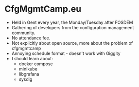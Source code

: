 # CfgMgmtCamp.eu

- Held in Gent every year, the Monday/Tuesday after FOSDEM
- Gathering of developers from the configuration management community.
- No attendance fee.
- Not explicitly about open source, more about the problem of cfgmgmtcamp
- Annoying schedule format - doesn't work with Giggity
- I should learn about:
  - docker compose
  - minikube
  - libgrafana
  - sysdig
